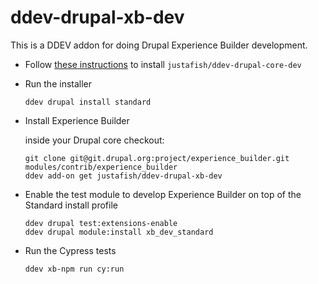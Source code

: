 # ddev-drupal-xb-dev

This is a DDEV addon for doing Drupal Experience Builder development.

- Follow [these instructions](https://github.com/justafish/ddev-drupal-core-dev?tab=readme-ov-file#installation) to install `justafish/ddev-drupal-core-dev`
- Run the installer
  ```
  ddev drupal install standard
  ```
- Install Experience Builder

  inside your Drupal core checkout:
  ```
  git clone git@git.drupal.org:project/experience_builder.git modules/contrib/experience_builder
  ddev add-on get justafish/ddev-drupal-xb-dev
  ```
- Enable the test module to develop Experience Builder on top of the Standard install profile
  ```
  ddev drupal test:extensions-enable
  ddev drupal module:install xb_dev_standard
  ```
- Run the Cypress tests
  ```
  ddev xb-npm run cy:run
  ```
